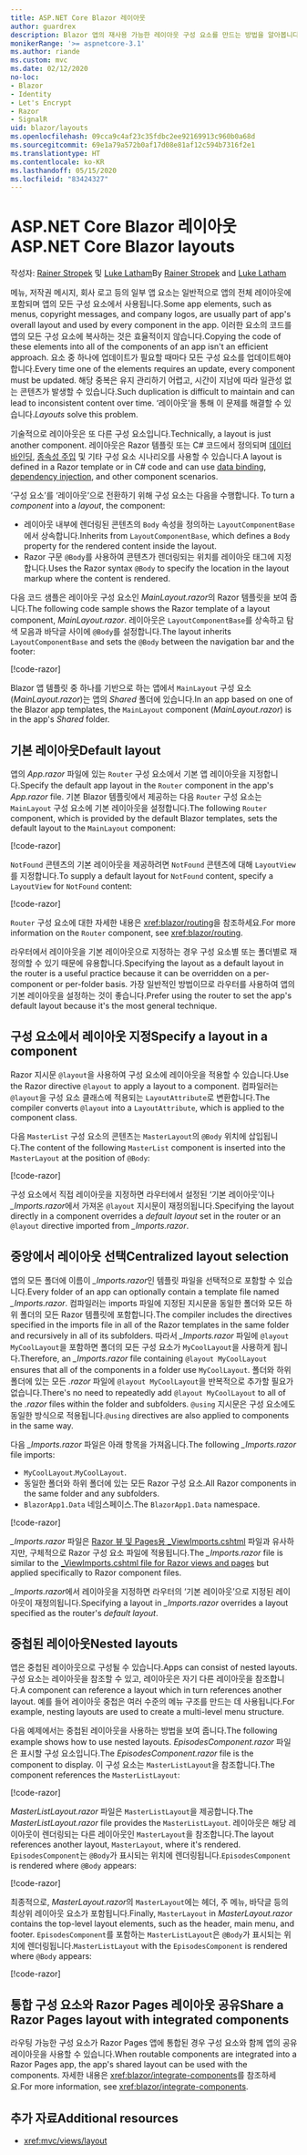 ```yaml
---
title: ASP.NET Core Blazor 레이아웃
author: guardrex
description: Blazor 앱의 재사용 가능한 레이아웃 구성 요소를 만드는 방법을 알아봅니다.
monikerRange: '>= aspnetcore-3.1'
ms.author: riande
ms.custom: mvc
ms.date: 02/12/2020
no-loc:
- Blazor
- Identity
- Let's Encrypt
- Razor
- SignalR
uid: blazor/layouts
ms.openlocfilehash: 09cca9c4af23c35fdbc2ee92169913c960b0a68d
ms.sourcegitcommit: 69e1a79a572b0af17d08e81af12c594b7316f2e1
ms.translationtype: HT
ms.contentlocale: ko-KR
ms.lasthandoff: 05/15/2020
ms.locfileid: "83424327"
---
```

# <a name="aspnet-core-blazor-layouts"></a><span data-ttu-id="8f681-103">ASP.NET Core Blazor 레이아웃</span><span class="sxs-lookup"><span data-stu-id="8f681-103">ASP.NET Core Blazor layouts</span></span>

<span data-ttu-id="8f681-104">작성자: [Rainer Stropek](https://www.timecockpit.com) 및 [Luke Latham](https://github.com/guardrex)</span><span class="sxs-lookup"><span data-stu-id="8f681-104">By [Rainer Stropek](https://www.timecockpit.com) and [Luke Latham](https://github.com/guardrex)</span></span>

<span data-ttu-id="8f681-105">메뉴, 저작권 메시지, 회사 로고 등의 일부 앱 요소는 일반적으로 앱의 전체 레이아웃에 포함되며 앱의 모든 구성 요소에서 사용됩니다.</span><span class="sxs-lookup"><span data-stu-id="8f681-105">Some app elements, such as menus, copyright messages, and company logos, are usually part of app's overall layout and used by every component in the app.</span></span> <span data-ttu-id="8f681-106">이러한 요소의 코드를 앱의 모든 구성 요소에 복사하는 것은 효율적이지 않습니다.</span><span class="sxs-lookup"><span data-stu-id="8f681-106">Copying the code of these elements into all of the components of an app isn't an efficient approach.</span></span> <span data-ttu-id="8f681-107">요소 중 하나에 업데이트가 필요할 때마다 모든 구성 요소를 업데이트해야 합니다.</span><span class="sxs-lookup"><span data-stu-id="8f681-107">Every time one of the elements requires an update, every component must be updated.</span></span> <span data-ttu-id="8f681-108">해당 중복은 유지 관리하기 어렵고, 시간이 지남에 따라 일관성 없는 콘텐츠가 발생할 수 있습니다.</span><span class="sxs-lookup"><span data-stu-id="8f681-108">Such duplication is difficult to maintain and can lead to inconsistent content over time.</span></span> <span data-ttu-id="8f681-109">‘레이아웃’을 통해 이 문제를 해결할 수 있습니다.</span><span class="sxs-lookup"><span data-stu-id="8f681-109">*Layouts* solve this problem.</span></span>

<span data-ttu-id="8f681-110">기술적으로 레이아웃은 또 다른 구성 요소입니다.</span><span class="sxs-lookup"><span data-stu-id="8f681-110">Technically, a layout is just another component.</span></span> <span data-ttu-id="8f681-111">레이아웃은 Razor 템플릿 또는 C# 코드에서 정의되며 [데이터 바인딩](xref:blazor/data-binding), [종속성 주입](xref:blazor/dependency-injection) 및 기타 구성 요소 시나리오를 사용할 수 있습니다.</span><span class="sxs-lookup"><span data-stu-id="8f681-111">A layout is defined in a Razor template or in C# code and can use [data binding](xref:blazor/data-binding), [dependency injection](xref:blazor/dependency-injection), and other component scenarios.</span></span>

<span data-ttu-id="8f681-112">‘구성 요소’를 ‘레이아웃’으로 전환하기 위해 구성 요소는 다음을 수행합니다. </span><span class="sxs-lookup"><span data-stu-id="8f681-112">To turn a *component* into a *layout*, the component:</span></span>

* <span data-ttu-id="8f681-113">레이아웃 내부에 렌더링된 콘텐츠의 `Body` 속성을 정의하는 `LayoutComponentBase`에서 상속합니다.</span><span class="sxs-lookup"><span data-stu-id="8f681-113">Inherits from `LayoutComponentBase`, which defines a `Body` property for the rendered content inside the layout.</span></span>
* <span data-ttu-id="8f681-114">Razor 구문 `@Body`를 사용하여 콘텐츠가 렌더링되는 위치를 레이아웃 태그에 지정합니다.</span><span class="sxs-lookup"><span data-stu-id="8f681-114">Uses the Razor syntax `@Body` to specify the location in the layout markup where the content is rendered.</span></span>

<span data-ttu-id="8f681-115">다음 코드 샘플은 레이아웃 구성 요소인 *MainLayout.razor*의 Razor 템플릿을 보여 줍니다.</span><span class="sxs-lookup"><span data-stu-id="8f681-115">The following code sample shows the Razor template of a layout component, *MainLayout.razor*.</span></span> <span data-ttu-id="8f681-116">레이아웃은 `LayoutComponentBase`를 상속하고 탐색 모음과 바닥글 사이에 `@Body`를 설정합니다.</span><span class="sxs-lookup"><span data-stu-id="8f681-116">The layout inherits `LayoutComponentBase` and sets the `@Body` between the navigation bar and the footer:</span></span>

[!code-razor[](layouts/sample_snapshot/3.x/MainLayout.razor?highlight=1,13)]

<span data-ttu-id="8f681-117">Blazor 앱 템플릿 중 하나를 기반으로 하는 앱에서 `MainLayout` 구성 요소(*MainLayout.razor*)는 앱의 *Shared* 폴더에 있습니다.</span><span class="sxs-lookup"><span data-stu-id="8f681-117">In an app based on one of the Blazor app templates, the `MainLayout` component (*MainLayout.razor*) is in the app's *Shared* folder.</span></span>

## <a name="default-layout"></a><span data-ttu-id="8f681-118">기본 레이아웃</span><span class="sxs-lookup"><span data-stu-id="8f681-118">Default layout</span></span>

<span data-ttu-id="8f681-119">앱의 *App.razor* 파일에 있는 `Router` 구성 요소에서 기본 앱 레이아웃을 지정합니다.</span><span class="sxs-lookup"><span data-stu-id="8f681-119">Specify the default app layout in the `Router` component in the app's *App.razor* file.</span></span> <span data-ttu-id="8f681-120">기본 Blazor 템플릿에서 제공하는 다음 `Router` 구성 요소는 `MainLayout` 구성 요소에 기본 레이아웃을 설정합니다.</span><span class="sxs-lookup"><span data-stu-id="8f681-120">The following `Router` component, which is provided by the default Blazor templates, sets the default layout to the `MainLayout` component:</span></span>

[!code-razor[](layouts/sample_snapshot/3.x/App1.razor?highlight=3)]

<span data-ttu-id="8f681-121">`NotFound` 콘텐츠의 기본 레이아웃을 제공하려면 `NotFound` 콘텐츠에 대해 `LayoutView`를 지정합니다.</span><span class="sxs-lookup"><span data-stu-id="8f681-121">To supply a default layout for `NotFound` content, specify a `LayoutView` for `NotFound` content:</span></span>

[!code-razor[](layouts/sample_snapshot/3.x/App2.razor?highlight=6-9)]

<span data-ttu-id="8f681-122">`Router` 구성 요소에 대한 자세한 내용은 <xref:blazor/routing>을 참조하세요.</span><span class="sxs-lookup"><span data-stu-id="8f681-122">For more information on the `Router` component, see <xref:blazor/routing>.</span></span>

<span data-ttu-id="8f681-123">라우터에서 레이아웃을 기본 레이아웃으로 지정하는 경우 구성 요소별 또는 폴더별로 재정의할 수 있기 때문에 유용합니다.</span><span class="sxs-lookup"><span data-stu-id="8f681-123">Specifying the layout as a default layout in the router is a useful practice because it can be overridden on a per-component or per-folder basis.</span></span> <span data-ttu-id="8f681-124">가장 일반적인 방법이므로 라우터를 사용하여 앱의 기본 레이아웃을 설정하는 것이 좋습니다.</span><span class="sxs-lookup"><span data-stu-id="8f681-124">Prefer using the router to set the app's default layout because it's the most general technique.</span></span>

## <a name="specify-a-layout-in-a-component"></a><span data-ttu-id="8f681-125">구성 요소에서 레이아웃 지정</span><span class="sxs-lookup"><span data-stu-id="8f681-125">Specify a layout in a component</span></span>

<span data-ttu-id="8f681-126">Razor 지시문 `@layout`을 사용하여 구성 요소에 레이아웃을 적용할 수 있습니다.</span><span class="sxs-lookup"><span data-stu-id="8f681-126">Use the Razor directive `@layout` to apply a layout to a component.</span></span> <span data-ttu-id="8f681-127">컴파일러는 `@layout`을 구성 요소 클래스에 적용되는 `LayoutAttribute`로 변환합니다.</span><span class="sxs-lookup"><span data-stu-id="8f681-127">The compiler converts `@layout` into a `LayoutAttribute`, which is applied to the component class.</span></span>

<span data-ttu-id="8f681-128">다음 `MasterList` 구성 요소의 콘텐츠는 `MasterLayout`의 `@Body` 위치에 삽입됩니다.</span><span class="sxs-lookup"><span data-stu-id="8f681-128">The content of the following `MasterList` component is inserted into the `MasterLayout` at the position of `@Body`:</span></span>

[!code-razor[](layouts/sample_snapshot/3.x/MasterList.razor?highlight=1)]

<span data-ttu-id="8f681-129">구성 요소에서 직접 레이아웃을 지정하면 라우터에서 설정된 ‘기본 레이아웃’이나 *_Imports.razor*에서 가져온 `@layout` 지시문이 재정의됩니다.</span><span class="sxs-lookup"><span data-stu-id="8f681-129">Specifying the layout directly in a component overrides a *default layout* set in the router or an `@layout` directive imported from *_Imports.razor*.</span></span>

## <a name="centralized-layout-selection"></a><span data-ttu-id="8f681-130">중앙에서 레이아웃 선택</span><span class="sxs-lookup"><span data-stu-id="8f681-130">Centralized layout selection</span></span>

<span data-ttu-id="8f681-131">앱의 모든 폴더에 이름이 *_Imports.razor*인 템플릿 파일을 선택적으로 포함할 수 있습니다.</span><span class="sxs-lookup"><span data-stu-id="8f681-131">Every folder of an app can optionally contain a template file named *_Imports.razor*.</span></span> <span data-ttu-id="8f681-132">컴파일러는 imports 파일에 지정된 지시문을 동일한 폴더와 모든 하위 폴더의 모든 Razor 템플릿에 포함합니다.</span><span class="sxs-lookup"><span data-stu-id="8f681-132">The compiler includes the directives specified in the imports file in all of the Razor templates in the same folder and recursively in all of its subfolders.</span></span> <span data-ttu-id="8f681-133">따라서 *_Imports.razor* 파일에 `@layout MyCoolLayout`을 포함하면 폴더의 모든 구성 요소가 `MyCoolLayout`을 사용하게 됩니다.</span><span class="sxs-lookup"><span data-stu-id="8f681-133">Therefore, an *_Imports.razor* file containing `@layout MyCoolLayout` ensures that all of the components in a folder use `MyCoolLayout`.</span></span> <span data-ttu-id="8f681-134">폴더와 하위 폴더에 있는 모든 *.razor* 파일에 `@layout MyCoolLayout`을 반복적으로 추가할 필요가 없습니다.</span><span class="sxs-lookup"><span data-stu-id="8f681-134">There's no need to repeatedly add `@layout MyCoolLayout` to all of the *.razor* files within the folder and subfolders.</span></span> <span data-ttu-id="8f681-135">`@using` 지시문은 구성 요소에도 동일한 방식으로 적용됩니다.</span><span class="sxs-lookup"><span data-stu-id="8f681-135">`@using` directives are also applied to components in the same way.</span></span>

<span data-ttu-id="8f681-136">다음 *_Imports.razor* 파일은 아래 항목을 가져옵니다.</span><span class="sxs-lookup"><span data-stu-id="8f681-136">The following *_Imports.razor* file imports:</span></span>

* <span data-ttu-id="8f681-137">`MyCoolLayout`.</span><span class="sxs-lookup"><span data-stu-id="8f681-137">`MyCoolLayout`.</span></span>
* <span data-ttu-id="8f681-138">동일한 폴더와 하위 폴더에 있는 모든 Razor 구성 요소.</span><span class="sxs-lookup"><span data-stu-id="8f681-138">All Razor components in the same folder and any subfolders.</span></span>
* <span data-ttu-id="8f681-139">`BlazorApp1.Data` 네임스페이스.</span><span class="sxs-lookup"><span data-stu-id="8f681-139">The `BlazorApp1.Data` namespace.</span></span>
 
[!code-razor[](layouts/sample_snapshot/3.x/_Imports.razor)]

<span data-ttu-id="8f681-140">*_Imports.razor* 파일은 [Razor 뷰 및 Pages용 _ViewImports.cshtml](xref:mvc/views/layout#importing-shared-directives) 파일과 유사하지만, 구체적으로 Razor 구성 요소 파일에 적용됩니다.</span><span class="sxs-lookup"><span data-stu-id="8f681-140">The *_Imports.razor* file is similar to the [_ViewImports.cshtml file for Razor views and pages](xref:mvc/views/layout#importing-shared-directives) but applied specifically to Razor component files.</span></span>

<span data-ttu-id="8f681-141">*_Imports.razor*에서 레이아웃을 지정하면 라우터의 ‘기본 레이아웃’으로 지정된 레이아웃이 재정의됩니다.</span><span class="sxs-lookup"><span data-stu-id="8f681-141">Specifying a layout in *_Imports.razor* overrides a layout specified as the router's *default layout*.</span></span>

## <a name="nested-layouts"></a><span data-ttu-id="8f681-142">중첩된 레이아웃</span><span class="sxs-lookup"><span data-stu-id="8f681-142">Nested layouts</span></span>

<span data-ttu-id="8f681-143">앱은 중첩된 레이아웃으로 구성될 수 있습니다.</span><span class="sxs-lookup"><span data-stu-id="8f681-143">Apps can consist of nested layouts.</span></span> <span data-ttu-id="8f681-144">구성 요소는 레이아웃을 참조할 수 있고, 레이아웃은 자기 다른 레이아웃을 참조합니다.</span><span class="sxs-lookup"><span data-stu-id="8f681-144">A component can reference a layout which in turn references another layout.</span></span> <span data-ttu-id="8f681-145">예를 들어 레이아웃 중첩은 여러 수준의 메뉴 구조를 만드는 데 사용됩니다.</span><span class="sxs-lookup"><span data-stu-id="8f681-145">For example, nesting layouts are used to create a multi-level menu structure.</span></span>

<span data-ttu-id="8f681-146">다음 예제에서는 중첩된 레이아웃을 사용하는 방법을 보여 줍니다.</span><span class="sxs-lookup"><span data-stu-id="8f681-146">The following example shows how to use nested layouts.</span></span> <span data-ttu-id="8f681-147">*EpisodesComponent.razor* 파일은 표시할 구성 요소입니다.</span><span class="sxs-lookup"><span data-stu-id="8f681-147">The *EpisodesComponent.razor* file is the component to display.</span></span> <span data-ttu-id="8f681-148">이 구성 요소는 `MasterListLayout`을 참조합니다.</span><span class="sxs-lookup"><span data-stu-id="8f681-148">The component references the `MasterListLayout`:</span></span>

[!code-razor[](layouts/sample_snapshot/3.x/EpisodesComponent.razor?highlight=1)]

<span data-ttu-id="8f681-149">*MasterListLayout.razor* 파일은 `MasterListLayout`을 제공합니다.</span><span class="sxs-lookup"><span data-stu-id="8f681-149">The *MasterListLayout.razor* file provides the `MasterListLayout`.</span></span> <span data-ttu-id="8f681-150">레이아웃은 해당 레이아웃이 렌더링되는 다른 레이아웃인 `MasterLayout`을 참조합니다.</span><span class="sxs-lookup"><span data-stu-id="8f681-150">The layout references another layout, `MasterLayout`, where it's rendered.</span></span> <span data-ttu-id="8f681-151">`EpisodesComponent`는 `@Body`가 표시되는 위치에 렌더링됩니다.</span><span class="sxs-lookup"><span data-stu-id="8f681-151">`EpisodesComponent` is rendered where `@Body` appears:</span></span>

[!code-razor[](layouts/sample_snapshot/3.x/MasterListLayout.razor?highlight=1,9)]

<span data-ttu-id="8f681-152">최종적으로, *MasterLayout.razor*의 `MasterLayout`에는 헤더, 주 메뉴, 바닥글 등의 최상위 레이아웃 요소가 포함됩니다.</span><span class="sxs-lookup"><span data-stu-id="8f681-152">Finally, `MasterLayout` in *MasterLayout.razor* contains the top-level layout elements, such as the header, main menu, and footer.</span></span> <span data-ttu-id="8f681-153">`EpisodesComponent`를 포함하는 `MasterListLayout`은 `@Body`가 표시되는 위치에 렌더링됩니다.</span><span class="sxs-lookup"><span data-stu-id="8f681-153">`MasterListLayout` with the `EpisodesComponent` is rendered where `@Body` appears:</span></span>

[!code-razor[](layouts/sample_snapshot/3.x/MasterLayout.razor?highlight=6)]

## <a name="share-a-razor-pages-layout-with-integrated-components"></a><span data-ttu-id="8f681-154">통합 구성 요소와 Razor Pages 레이아웃 공유</span><span class="sxs-lookup"><span data-stu-id="8f681-154">Share a Razor Pages layout with integrated components</span></span>

<span data-ttu-id="8f681-155">라우팅 가능한 구성 요소가 Razor Pages 앱에 통합된 경우 구성 요소와 함께 앱의 공유 레이아웃을 사용할 수 있습니다.</span><span class="sxs-lookup"><span data-stu-id="8f681-155">When routable components are integrated into a Razor Pages app, the app's shared layout can be used with the components.</span></span> <span data-ttu-id="8f681-156">자세한 내용은 <xref:blazor/integrate-components>를 참조하세요.</span><span class="sxs-lookup"><span data-stu-id="8f681-156">For more information, see <xref:blazor/integrate-components>.</span></span>

## <a name="additional-resources"></a><span data-ttu-id="8f681-157">추가 자료</span><span class="sxs-lookup"><span data-stu-id="8f681-157">Additional resources</span></span>

* <xref:mvc/views/layout>
